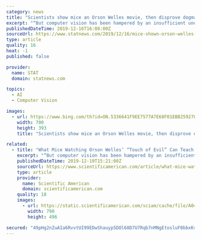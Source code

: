 ```yaml
---
category: news
title: "Scientists show mice an Orson Welles movie, then disprove dogma about how vision works"
excerpt: "“But computer vision has been hampered by an insufficient understanding of visual processing in the brain.” The “unprecedented” findings in the new study, he said, promise to change that. The textbook understanding of how the brain sees, starting with streams of photons landing on the retina, reflects research from the 1960s that won ..."
publishedDateTime: 2019-12-16T16:08:00Z
sourceUrl: https://www.statnews.com/2019/12/16/mice-shown-orson-welles-movie-neuroscience-dogma-disproved/
type: article
quality: 16
heat: -1
published: false

provider:
  name: STAT
  domain: statnews.com

topics:
  - AI
  - Computer Vision

images:
  - url: https://www.bing.com/th?id=ON.5336641F9EE7577A7E68F01EBB259270
    width: 700
    height: 393
    title: "Scientists show mice an Orson Welles movie, then disprove dogma about how vision works"

related:
  - title: "What Mice Watching Orson Welles’ “Touch of Evil” Can Teach Scientists About Vision"
    excerpt: "“But computer vision has been hampered by an insufficient understanding of visual processing in the brain.” The “unprecedented” findings in the new study, he said, promise to change that. The textbook understanding of how the brain sees, starting with streams of photons landing on the retina, reflects research from the 1960s that won ..."
    publishedDateTime: 2019-12-19T15:21:00Z
    sourceUrl: https://www.scientificamerican.com/article/what-mice-watching-orson-welles-touch-of-evil-can-teach-scientists-about-vision/
    type: article
    provider:
      name: Scientific American
      domain: scientificamerican.com
    quality: 18
    images:
      - url: https://static.scientificamerican.com/sciam/cache/file/A04B0759-C6FF-440A-816016A512990475.jpg
        width: 790
        height: 496

secured: "49pHg2nZuAIa6RvvtUI99EDwShauyp5DOl68D7U7Rqb7nMNgEtosluF0bbxKsJlPN6qASRYmA0JbGPi9KlqryByvlVvaH6J5SFXj3T7CD7+40OCor9IwmedqKRT+gUmE3MWt4B8SY2C06k2L70RfJy2J1V98U8dgfKceqYAdCzrmOezVo3iiVx3Fp7HVwlww8zwaVbXfztKzL849tZZesnC4W/OlY1aTZkReqOs3wMeqmUFSnsRZk+Fe/ijpuy8NgaqwKco3aEM963YgXe6HMg==;L6rUXUVqYggPQC4SKf/9lg=="
---
```


